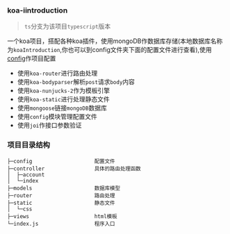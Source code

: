 ### koa-iintroduction
> `ts`分支为该项目`typescript`版本

一个koa项目，搭配各种koa插件，使用mongoDB作数据库存储(本地数据库名称为`koaIntroduction`,你也可以到config文件夹下面的配置文件进行查看),使用[config](https://www.npmjs.com/package/config)作项目配置

 - 使用`koa-router`进行路由处理
 - 使用`koa-bodyparser`解析`post`请求`body`内容
 - 使用`koa-nunjucks-2`作为模板引擎
 - 使用`koa-static`进行处理静态文件
 - 使用`mongoose`链接`mongoDB`数据库
 - 使用`config`模块管理配置文件
 - 使用`joi`作接口参数验证

### 项目目录结构
 ```
├─config                    配置文件
├─controller                具体的路由处理函数
│  ├─account
│  └─index
├─models                    数据库模型
├─router                    路由处理
├─static                    静态文件
│  └─css
├─views                     html模板
└─index.js                  程序入口                     
 ```

